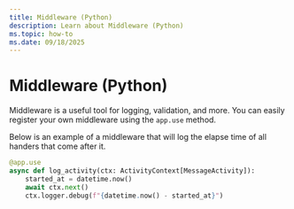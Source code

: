 ```yaml
---
title: Middleware (Python)
description: Learn about Middleware (Python)
ms.topic: how-to
ms.date: 09/18/2025
---
```


# Middleware (Python)

Middleware is a useful tool for logging, validation, and more.
You can easily register your own middleware using the `app.use` method.

Below is an example of a middleware that will log the elapse time of all handers that come after it.


```python
@app.use
async def log_activity(ctx: ActivityContext[MessageActivity]):
    started_at = datetime.now()
    await ctx.next()
    ctx.logger.debug(f"{datetime.now() - started_at}")
```
